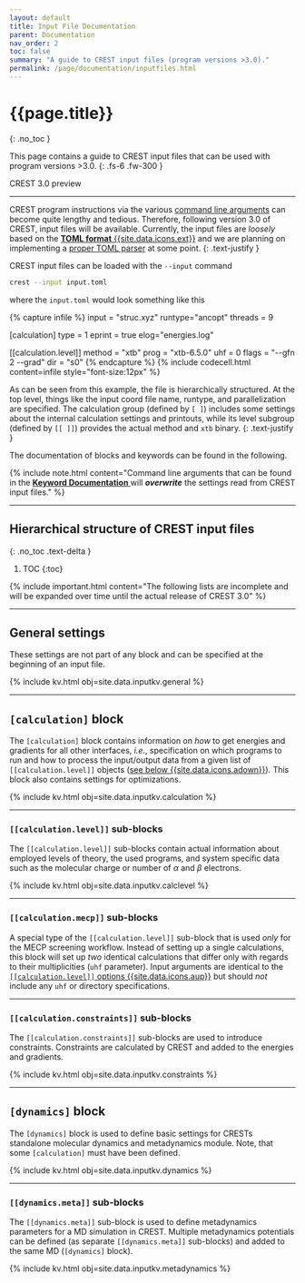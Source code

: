 ```yaml
---
layout: default
title: Input File Documentation
parent: Documentation
nav_order: 2
toc: false
summary: "A guide to CREST input files (program versions >3.0)."
permalink: /page/documentation/inputfiles.html
---
```


# {{page.title}}
{: .no_toc }

This page contains a guide to CREST input files that can be used with program versions >3.0.
{: .fs-6 .fw-300 }

<div class="label label-green">CREST 3.0 preview</div>

---

CREST program instructions via the various [command line arguments](./documentation.html) can become quite lengthy and tedious.
Therefore, following version 3.0 of CREST, input files will be available.
Currently, the input files are *loosely* based on the [**TOML format** {{site.data.icons.ext}}](https://toml.io/en/ "https://toml.io") and we are planning on implementing a [proper TOML parser](https://github.com/toml-f/toml-f) at some point.
{: .text-justify }

CREST input files can be loaded with the `--input` command
```bash
crest --input input.toml
```
where the `input.toml` would look something like this

{% capture infile %}
input = "struc.xyz"
runtype="ancopt"
threads = 9

[calculation]
type = 1 
eprint = true
elog="energies.log"

[[calculation.level]]
method = "xtb"
prog = "xtb-6.5.0"
uhf = 0
flags = "--gfn 2 --grad"
dir = "s0"
{% endcapture %}
{% include codecell.html content=infile style="font-size:12px" %}

As can be seen from this example, the file is hierarchically structured.
At the top level, things like the input coord file name, runtype, and parallelization are specified.
The calculation group (defined by `[ ]`) includes some settings about the internal calculation
 settings and printouts, while its level subgroup (defined by `[[ ]]`) provides the actual method and `xtb` binary.
{: .text-justify }

The documentation of blocks and keywords can be found in the following.

{% include note.html content="Command line arguments that can be found in the [**Keyword Documentation** <i class='fa-solid fa-book'></i>](./keywords.html) will ***overwrite*** the     settings read from CREST input files." %}

---

## Hierarchical structure of CREST input files
{: .no_toc .text-delta }

1. TOC
{:toc}


{% include important.html content="The following lists are incomplete and will be expanded over time until the actual release of CREST 3.0" %}

---

## General settings
These settings are not part of any block and can be specified at the beginning of an input file.

{% include kv.html obj=site.data.inputkv.general %}

---
## `[calculation]` block
The `[calculation]` block contains information on *how* to get energies and gradients for all 
other interfaces, *i.e.*, specification on which programs to run and how to process the 
input/output data from a given list of `[[calculation.level]]` objects ([see below {{site.data.icons.adown}}](#calculationlevel-sub-blocks)).
This block also contains settings for optimizations.

{% include kv.html obj=site.data.inputkv.calculation %}

---
### `[[calculation.level]]` sub-blocks
The `[[calculation.level]]` sub-blocks contain actual information about employed levels of theory,
the used programs, and system specific data such as the molecular charge or number of *α* and *β* electrons.

{% include kv.html obj=site.data.inputkv.calclevel %}


---
### `[[calculation.mecp]]` sub-blocks
A special type of the `[[calculation.level]]` sub-block that is used *only* for the MECP screening workflow.
Instead of setting up a single calculations, this block will set up *two* identical calculations that differ only with regards to their multiplicities (`uhf` parameter).
Input arguments are identical to the [`[[calculation.level]]` options {{site.data.icons.aup}}](#calculationlevel-sub-blocks) but should *not* include any `uhf` or directory specifications.

---
### `[[calculation.constraints]]` sub-blocks
The `[[calculation.constraints]]` sub-blocks are used to introduce constraints.
Constraints are calculated by CREST and added to the energies and gradients.

{% include kv.html obj=site.data.inputkv.constraints %} 


---
## `[dynamics]` block
The `[dynamics]` block is used to define basic settings for CRESTs standalone molecular dynamics 
and metadynamics module. Note, that some `[calculation]` must have been defined.

{% include kv.html obj=site.data.inputkv.dynamics %}

---
### `[[dynamics.meta]]` sub-blocks
The `[[dynamics.meta]]` sub-block is used to define metadynamics parameters for a MD simulation in CREST. Multiple metadynamics potentials can be defined (as separate `[[dynamics.meta]]` sub-blocks) and added to the same MD (`[dynamics]` block).

{% include kv.html obj=site.data.inputkv.metadynamics %}
